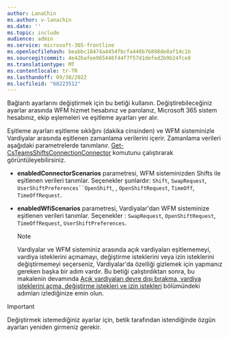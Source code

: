 ```yaml
---
author: LanaChin
ms.author: v-lanachin
ms.date: ''
ms.topic: include
audience: admin
ms.service: microsoft-365-frontline
ms.openlocfilehash: beabbc18474a4454fbcfa448b76898de8af14c1b
ms.sourcegitcommit: 4e42bafee965446f44f7f57d1defed2b9b24fce8
ms.translationtype: MT
ms.contentlocale: tr-TR
ms.lasthandoff: 09/30/2022
ms.locfileid: "68223512"
---
```

Bağlantı ayarlarını değiştirmek için bu betiği kullanın. Değiştirebileceğiniz ayarlar arasında WFM hizmet hesabınız ve parolanız, Microsoft 365 sistem hesabınız, ekip eşlemeleri ve eşitleme ayarları yer alır.

Eşitleme ayarları eşitleme sıklığını (dakika cinsinden) ve WFM sisteminizle Vardiyalar arasında eşitlenen zamanlama verilerini içerir. Zamanlama verileri aşağıdaki parametrelerde tanımlanır. [Get-CsTeamsShiftsConnectionConnector](/powershell/module/teams/get-csteamsshiftsconnectionconnector) komutunu çalıştırarak görüntüleyebilirsiniz.

- **enabledConnectorScenarios** parametresi, WFM sisteminizden Shifts ile eşitlenen verileri tanımlar. Seçenekler şunlardır: `Shift`, `SwapRequest`, `UserShiftPreferences``OpenShift`, , `OpenShiftRequest`, `TimeOff`, `TimeOffRequest`.
- **enabledWfiScenarios** parametresi, Vardiyalar'dan WFM sisteminize eşitlenen verileri tanımlar. Seçenekler : `SwapRequest`, `OpenShiftRequest`, `TimeOffRequest`, `UserShiftPreferences`.

    > [!NOTE]
    > Vardiyalar ve WFM sisteminiz arasında açık vardiyaları eşitlememeyi, vardiya isteklerini açmamayı, değiştirme isteklerini veya izin isteklerini değiştirmemeyi seçerseniz, Vardiyalar'da özelliği gizlemek için yapmanız gereken başka bir adım vardır. Bu betiği çalıştırdıktan sonra, bu makalenin devamında [Açık vardiyaları devre dışı bırakma, vardiya isteklerini açma, değiştirme istekleri ve izin istekleri](#disable-open-shifts-open-shifts-requests-swap-requests-and-time-off-requests) bölümündeki adımları izlediğinize emin olun.

> [!IMPORTANT]
> Değiştirmek istemediğiniz ayarlar için, betik tarafından istendiğinde özgün ayarları yeniden girmeniz gerekir.
